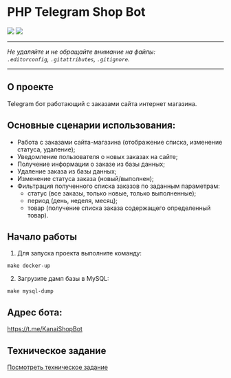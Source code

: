 # PHP Telegram Shop Bot

<p align="left">
<img src="https://img.shields.io/badge/php-8.3-blue">
<img src="https://img.shields.io/badge/mysql-8.0-orange">
</p>

---

_Не удаляйте и не обращайте внимание на файлы:_<br>
_`.editorconfig`, `.gitattributes`, `.gitignore`._

---

## О проекте

Telegram бот работающий с заказами сайта интернет магазина.

## Основные сценарии использования:

- Работа с заказами сайта-магазина (отображение списка,
изменение статуса, удаление);
- Уведомление пользователя о новых заказах на сайте;
- Получение информации о заказе из базы данных;
- Удаление заказа из базы данных;
- Изменение статуса заказа (новый/выполнен);
- Фильтрация полученного списка заказов по заданным
параметрам:
  - статус (все заказы, только новые, только
     выполненные);
  - период (день, неделя, месяц);
  - товар (получение списка заказа содержащего
     определенный товар).

## Начало работы

1. Для запуска проекта выполните команду:

```
make docker-up
```

2. Загрузите дамп базы в MySQL:

```
make mysql-dump
```

## Адрес бота:

https://t.me/KanaiShopBot

## Техническое задание

[Посмотреть техническое задание](tz.pdf)
